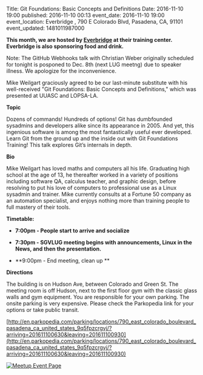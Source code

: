 Title: Git Foundations: Basic Concepts and Definitions
Date: 2016-11-10 19:00
published: 2016-11-10 00:13
event_date: 2016-11-10 19:00
event_location:  Everbridge  , 790 E Colorado Blvd, Pasadena, CA, 91101
event_updated: 1481011987000

**This month, we are hosted by [Everbridge](http://www.everbridge.com/) at their training center.  
Everbridge is also sponsoring food and drink.**

Note: The GitHub Webhooks talk with Christian Weber originally scheduled for tonight
is posponed to Dec. 8th (next LUG meetng) due to speaker illness.  We apologize for the inconvenience.

Mike Weilgart graciously agreed to be our last-minute substitute with his well-received
"Git Foundations: Basic Concepts and Definitions," which was presented at UUASC and LOPSA-LA.

**Topic**

Dozens of commands! Hundreds of options! Git has dumbfounded sysadmins and developers alike since its appearance in 2005. And yet, this ingenious software is among the most fantastically useful ever developed. Learn Git from the ground up and the inside out with Git Foundations Training! This talk explores Git’s internals in depth. 
  
**Bio**

  
Mike Weilgart has loved maths and computers all his life. Graduating high school at the age of 13, he thereafter worked in a variety of positions including software QA, calculus teacher, and graphic design, before resolving to put his love of computers to professional use as a Linux sysadmin and trainer. Mike currently consults at a Fortune 50 company as an automation specialist, and enjoys nothing more than training people to full mastery of their tools. 
  
**Timetable:**

- **7:00pm - People start to arrive and socialize**

- **7:30pm - SGVLUG meeting begins with announcements, Linux in the News, and then the presentation.**

- **9:00pm - End meeting, clean up **

  
**Directions**

The building is on Hudson Ave, between Colorado and Green St. The meeting room is off Hudson, next to the first floor gym with the classic glass walls and gym equipment.  You are responsible for your own parking.   The onsite parking is very expensive.   Please check the Parkopedia link for your options or take public transit. 

[http://en.parkopedia.com/parking/locations/790_east_colorado_boulevard_pasadena_ca_united_states_9q5fpzcrgvj/?arriving=201611100630&leaving=201611100930](http://en.parkopedia.com/parking/locations/790_east_colorado_boulevard_pasadena_ca_united_states_9q5fpzcrgvj/?arriving=201611100630&leaving=201611100930)


[ ![Meetup Event Page]({filename}/images/meetup_logo_45.png) ](http://www.meetup.com/SGVTech/events/234893164/)
